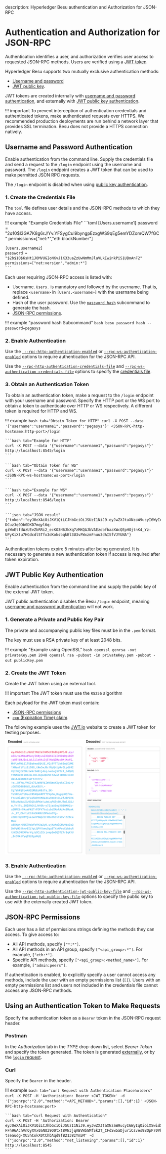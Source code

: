 description: Hyperledger Besu authentication and Authorization for JSON-RPC
<!--- END of page meta data -->

# Authentication and Authorization for JSON-RPC

Authentication identifies a user, and authorization verifies user 
access to requested JSON-RPC methods. Users are verified using a [JWT token](https://jwt.io/introduction/)

Hyperledger Besu supports two mutually exclusive authentication methods:

* [Username and password](#username-and-password-authentication)
* [JWT public key](#jwt-public-key-authentication).

JWT tokens are created internally with [username and password authentication](#username-and-password-authentication), and externally with [JWT public key authentication](#jwt-public-key-authentication).

!!! important 
    To prevent interception of authentication credentials and authenticated tokens, make authenticated requests over HTTPS. 
    We recommended production deployments are run behind a network layer that provides SSL termination. 
    Besu does not provide a HTTPS connection natively.


## Username and Password Authentication

Enable authentication from the command line. Supply the credentials file and send a request to the `/login` endpoint using the username and password. The `/login` endpoint creates a JWT token that can be used to make permitted JSON RPC requests.

The `/login` endpoint is disabled when using [public key authentication](#jwt-public-key-authentication).

### 1. Create the Credentials File 

The `toml` file defines user details and the JSON-RPC methods to which they have access. 

!!! example "Example Credentials File"
    ```toml
    [Users.username1]
    password = "$2a$10$l3GA7K8g6rJ/Yv.YFSygCuI9byngpEzxgWS9qEg5emYDZomQW7fGC"
    permissions=["net:*","eth:blockNumber"]
    
    [Users.username2]
    password = "$2b$10$6sHt1J0MVUGIoNKvJiK33uaZzUwNmMmJlaVLkIwinkPiS1UBnAnF2"
    permissions=["net:version","admin:*"]
    ```

Each user requiring JSON-RPC access is listed with: 

* Username. `Users.` is mandatory and followed by the username. That is, replace `<username>` in `[Users.<username>]` with the username being defined. 
* Hash of the user password. Use the [`password hash`](../../../Reference/CLI/CLI-Subcommands.md#password) subcommand to generate the hash. 
* [JSON-RPC permissions](#json-rpc-permissions). 

!!! example "password hash Subcommand"
    ```bash
    besu password hash --password=pegasys
    ```
    
    
### 2. Enable Authentication 
 
Use the [` --rpc-http-authentication-enabled`](../../../Reference/CLI/CLI-Syntax.md#rpc-http-authentication-enabled) or 
 [`--rpc-ws-authentication-enabled`](../../../Reference/CLI/CLI-Syntax.md#rpc-ws-authentication-enabled)
 options to require authentication for the JSON-RPC API.
  
Use the [`--rpc-http-authentication-credentials-file`](../../../Reference/CLI/CLI-Syntax.md#rpc-http-authentication-credentials-file)
and [`--rpc-ws-authentication-credentials-file`](../../../Reference/CLI/CLI-Syntax.md#rpc-ws-authentication-credentials-file) 
options to specify the [credentials file](#1-create-the-credentials-file).

### 3. Obtain an Authentication Token 

To obtain an authentication token, make a request to the `/login` endpoint with your username and password. Specify the 
HTTP port or the WS port to obtain a token to authenticate over HTTP or WS respectively. A different token is required 
for HTTP and WS. 

!!! example
    ```bash tab="Obtain Token for HTTP"
    curl -X POST --data '{"username":"username1","password":"pegasys"}' <JSON-RPC-http-hostname:http-port>/login
    ```
    
    ```bash tab="Example for HTTP"
    curl -X POST --data '{"username":"username1","password":"pegasys"}' http://localhost:8545/login
    ```
    
    ```bash tab="Obtain Token for WS"
    curl -X POST --data '{"username":"username1","password":"pegasys"}' <JSON-RPC-ws-hostname:ws-port>/login
    ```
    
    ```bash tab="Example for WS"
    curl -X POST --data '{"username":"username1","password":"pegasys"}' http://localhost:8546/login
    ```
    
    ```json tab="JSON result"
    {"token":"eyJ0eXAiOiJKV1QiLCJhbGciOiJSUzI1NiJ9.eyJwZXJtaXNzaW9ucyI6WyIqOioiXSwidXNlcm5hbWUiOiJ1c2VyMiIsImlhdCI6MTU1MDQ2MDYwNCwiZXhwIjoxNTUwNDYwOTA0fQ.l2Ycqzl_AyvReXBeUSayOlOMS_E8-DCuz3q0Db0DKD7mqyl6q-giWoEtfdWzUEvZbRRi2_ecKO3N6JkXq7zMKQAJbVAEzobfbaaXWcQEpHOjtnK4_Yz-UPyKiXtu7HGdcdl5Tfx3dKoksbqkBl3U3vFWxzmFnuu3dAISfVJYUNA"}
    ``` 

Authentication tokens expire 5 minutes after being generated. It is necessary to generate a new authentication 
token if access is required after token expiration.     

## JWT Public Key Authentication

Enable authentication from the command line and supply the public key of the external JWT token.

JWT public authentication disables the Besu `/login` endpoint, meaning [username and password authentication](#username-and-password-authentication) will not work.

### 1. Generate a Private and Public Key Pair

The private and accompanying public key files must be in the `.pem` format.

The key must use a RSA private key of at least 2048 bits.

!!! example "Example using OpenSSL"
    ```bash
    openssl genrsa -out privateKey.pem 2048
    openssl rsa -pubout -in privateKey.pem -pubout -out publicKey.pem
    ```

### 2. Create the JWT Token

Create the JWT token using an external tool. 

!!! important
    The JWT token must use the `RS256` algorithm 

Each payload for the JWT token must contain:

* [JSON-RPC permissions](#json-rpc-permissions)
* [`exp` (Expiration Time) claim](https://tools.ietf.org/html/rfc7519#section-4.1.4). 

The following example uses the [JWT.io](https://jwt.io/) website to create a JWT token for testing purposes.

![Create a JWT token](../../../images/JWT.png)

### 3. Enable Authentication

Use the [` --rpc-http-authentication-enabled`](../../../Reference/CLI/CLI-Syntax.md#rpc-http-authentication-enabled) or 
 [`--rpc-ws-authentication-enabled`](../../../Reference/CLI/CLI-Syntax.md#rpc-ws-authentication-enabled)
 options to require authentication for the JSON-RPC API.
  
Use the [`--rpc-http-authentication-jwt-public-key-file`](../../../Reference/CLI/CLI-Syntax.md#rpc-http-authentication-jwt-public-key-file) and [`--rpc-ws-authentication-jwt-public-key-file`](../../../Reference/CLI/CLI-Syntax.md#rpc-ws-authentication-jwt-public-key-file) options to specify the public key to use with the externally created JWT token.
    
## JSON-RPC Permissions 

Each user has a list of permissions strings defining the methods they can access. To give access to: 

* All API methods, specify `["*:*"]`.
* All API methods in an API group, specify `["<api_group>:*"]`. For example, `["eth:*"]`. 
* Specific API methods, specify `["<api_group>:<method_name>"]`. For example, `["admin:peers"]`.

If authentication is enabled, to explicitly specify a user cannot access any methods, include the user with an empty permissions list (`[]`). 
Users with an empty permissions list and users not included in the credentials file cannot access any JSON-RPC
methods. 

## Using an Authentication Token to Make Requests 

Specify the authentication token as a `Bearer` token in the JSON-RPC request header. 

### Postman

In the _Authorization_ tab in the _TYPE_ drop-down list, select *Bearer Token* and specify the token 
generated. The token is generated [externally](#2-create-the-jwt-token), or by the [`login` request](#3-obtain-an-authentication-token). 

### Curl

Specify the `Bearer` in the header. 

!!! example
    ```bash tab="curl Request with Authentication Placeholders"
    curl -X POST -H 'Authorization: Bearer <JWT_TOKEN>' -d '{"jsonrpc":"2.0","method":"<API_METHOD>","params":[],"id":1}' <JSON-RPC-http-hostname:port>
    ```
    
    ```bash tab="curl Request with Authentication"
    curl -X POST -H 'Authorization: Bearer eyJ0eXAiOiJKV1QiLCJhbGciOiJSUzI1NiJ9.eyJwZXJtaXNzaW9ucyI6WyIqOioiXSwidXNlcm5hbWUiOiJ1c2VyMiIsImlhdCI6MTU1MDQ2MTQxNiwiZXhwIjoxNTUwNDYxNzE2fQ.WQ1mqpqzRLHaoL8gOSEZPvnRs_qf6j__7A3Sg8vf9RKvWdNTww_vRJF1gjcVy-FFh96AchVnQyXVx0aNUz9O0txt8VN3jqABVWbGMfSk2T_CFdSw5aDjuriCsves9BQpP70Vhj-tseaudg-XU5hCokX0tChbAqd9fB2138zYm5M' -d '{"jsonrpc":"2.0","method":"net_listening","params":[],"id":1}' http://localhost:8545
    ```